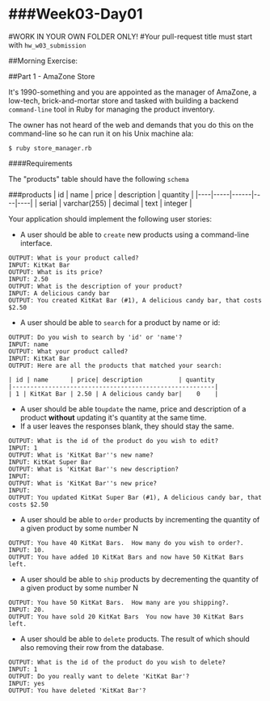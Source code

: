 ###Week03-Day01
=======

#WORK IN YOUR OWN FOLDER ONLY!
#Your pull-request title must start with `hw_w03_submission`

##Morning Exercise:

##Part 1 - AmaZone Store

It's 1990-something and you are appointed as the manager of AmaZone, a low-tech, brick-and-mortar store and tasked with building a backend ``command-line`` tool in Ruby for managing the product inventory.  

The owner has not heard of the web and demands that you do this on the command-line so he can run it on his Unix machine ala:

```
$ ruby store_manager.rb
```

####Requirements

The "products" table should have the following ``schema``

###products
| id | name | price | description | quantity |
|----|-----|------|----|----|
| serial | varchar(255) | decimal | text | integer |

Your application should implement the following user stories:

- A user should be able to ``create`` new products using a command-line interface.

```
OUTPUT: What is your product called?
INPUT: KitKat Bar
OUTPUT: What is its price?
INPUT: 2.50
OUTPUT: What is the description of your product?
INPUT: A delicious candy bar
OUTPUT: You created KitKat Bar (#1), A delicious candy bar, that costs $2.50
```

- A user should be able to ``search`` for a product by name or id:

```
OUTPUT: Do you wish to search by 'id' or 'name'?
INPUT: name
OUTPUT: What your product called?
INPUT: KitKat Bar
OUTPUT: Here are all the products that matched your search:

| id | name      | price| description          | quantity 
|--------------------------------------------------------|
| 1 | KitKat Bar | 2.50 | A delicious candy bar|    0    |

```


- A user should be able to``update`` the name, price and description of a product **without** updating it's quantity at the same time.  
- If a user leaves the responses blank, they should stay the same.

```
OUTPUT: What is the id of the product do you wish to edit?
INPUT: 1
OUTPUT: What is 'KitKat Bar''s new name?
INPUT: KitKat Super Bar
OUTPUT: What is 'KitKat Bar''s new description?
INPUT: 
OUTPUT: What is 'KitKat Bar''s new price?
INPUT: 
OUTPUT: You updated KitKat Super Bar (#1), A delicious candy bar, that costs $2.50
```

- A user should be able to ``order`` products by incrementing the quantity of a given product by some number N
	
```
OUTPUT: You have 40 KitKat Bars.  How many do you wish to order?.  
INPUT: 10.
OUTPUT: You have added 10 KitKat Bars and now have 50 KitKat Bars left. 
```

- A user should be able to ``ship`` products by decrementing the quantity of a given product by some number N
	
```
OUTPUT: You have 50 KitKat Bars.  How many are you shipping?.  
INPUT: 20.
OUTPUT: You have sold 20 KitKat Bars  You now have 30 KitKat Bars left. 
```
- A user should be able to ``delete`` products.  The result of which should also removing their row from the database.

```
OUTPUT: What is the id of the product do you wish to delete?
INPUT: 1
OUTPUT: Do you really want to delete 'KitKat Bar'?
INPUT: yes
OUTPUT: You have deleted 'KitKat Bar'?
```